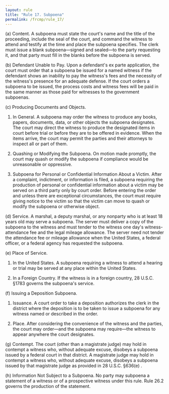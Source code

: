 ```yaml
---
layout: rule
title: "Rule 17. Subpoena"
permalink: /frcmp/rule_17/
---
```


(a) Content. A subpoena must state the court's name and the title of the proceeding, include the seal of the court, and command the witness to attend and testify at the time and place the subpoena specifies. The clerk must issue a blank subpoena—signed and sealed—to the party requesting it, and that party must fill in the blanks before the subpoena is served.


(b) Defendant Unable to Pay. Upon a defendant's ex parte application, the court must order that a subpoena be issued for a named witness if the defendant shows an inability to pay the witness's fees and the necessity of the witness's presence for an adequate defense. If the court orders a subpoena to be issued, the process costs and witness fees will be paid in the same manner as those paid for witnesses to the government subpoenas.


(c) Producing Documents and Objects.


1. In General. A subpoena may order the witness to produce any books, papers, documents, data, or other objects the subpoena designates. The court may direct the witness to produce the designated items in court before trial or before they are to be offered in evidence. When the items arrive, the court may permit the parties and their attorneys to inspect all or part of them.


2. Quashing or Modifying the Subpoena. On motion made promptly, the court may quash or modify the subpoena if compliance would be unreasonable or oppressive.


3. Subpoena for Personal or Confidential Information About a Victim. After a complaint, indictment, or information is filed, a subpoena requiring the production of personal or confidential information about a victim may be served on a third party only by court order. Before entering the order and unless there are exceptional circumstances, the court must require giving notice to the victim so that the victim can move to quash or modify the subpoena or otherwise object.


(d) Service. A marshal, a deputy marshal, or any nonparty who is at least 18 years old may serve a subpoena. The server must deliver a copy of the subpoena to the witness and must tender to the witness one day's witness-attendance fee and the legal mileage allowance. The server need not tender the attendance fee or mileage allowance when the United States, a federal officer, or a federal agency has requested the subpoena.


(e) Place of Service.


1. In the United States. A subpoena requiring a witness to attend a hearing or trial may be served at any place within the United States.


2. In a Foreign Country. If the witness is in a foreign country, 28 U.S.C. §1783 governs the subpoena's service.


(f) Issuing a Deposition Subpoena.


1. Issuance. A court order to take a deposition authorizes the clerk in the district where the deposition is to be taken to issue a subpoena for any witness named or described in the order.


2. Place. After considering the convenience of the witness and the parties, the court may order—and the subpoena may require—the witness to appear anywhere the court designates.


(g) Contempt. The court (other than a magistrate judge) may hold in contempt a witness who, without adequate excuse, disobeys a subpoena issued by a federal court in that district. A magistrate judge may hold in contempt a witness who, without adequate excuse, disobeys a subpoena issued by that magistrate judge as provided in 28 U.S.C. §636(e) .


(h) Information Not Subject to a Subpoena. No party may subpoena a statement of a witness or of a prospective witness under this rule. Rule 26.2 governs the production of the statement.
